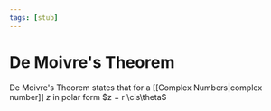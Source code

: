 ```yaml
---
tags: [stub]
---
```

# De Moivre's Theorem
De Moivre's Theorem states that for a [[Complex Numbers|complex number]] $z$ in polar form $z = r \cis\theta$